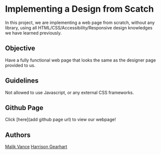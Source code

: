 # Implementing a Design from Scatch
In this project, we are implementing a web page from scratch, without any library, using all HTML/CSS/Accessibility/Responsive design knowledges we have learned previously.

## Objective
Have a fully functional web page that looks the same as the designer page provided to us.

## Guidelines
Not allowed to use Javascript, or any external CSS frameworks.

## Github Page
Click [here](add github page url) to view our webpage!

## Authors
[Malik Vance](https://github.com/SpaceDandy15)
[Harrison Gearhart](https://github.com/HarrisonGearhart)
